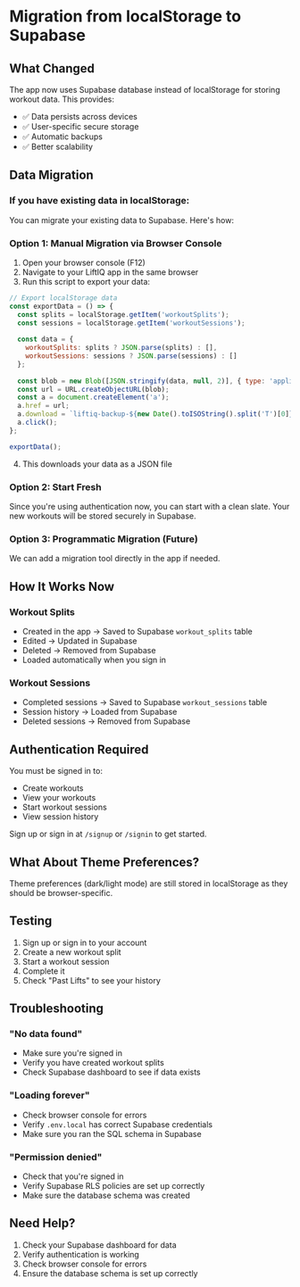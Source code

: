 # Migration from localStorage to Supabase

## What Changed

The app now uses Supabase database instead of localStorage for storing workout data. This provides:
- ✅ Data persists across devices
- ✅ User-specific secure storage
- ✅ Automatic backups
- ✅ Better scalability

## Data Migration

### If you have existing data in localStorage:

You can migrate your existing data to Supabase. Here's how:

### Option 1: Manual Migration via Browser Console

1. Open your browser console (F12)
2. Navigate to your LiftIQ app in the same browser
3. Run this script to export your data:

```javascript
// Export localStorage data
const exportData = () => {
  const splits = localStorage.getItem('workoutSplits');
  const sessions = localStorage.getItem('workoutSessions');
  
  const data = {
    workoutSplits: splits ? JSON.parse(splits) : [],
    workoutSessions: sessions ? JSON.parse(sessions) : []
  };
  
  const blob = new Blob([JSON.stringify(data, null, 2)], { type: 'application/json' });
  const url = URL.createObjectURL(blob);
  const a = document.createElement('a');
  a.href = url;
  a.download = `liftiq-backup-${new Date().toISOString().split('T')[0]}.json`;
  a.click();
};

exportData();
```

4. This downloads your data as a JSON file

### Option 2: Start Fresh

Since you're using authentication now, you can start with a clean slate. Your new workouts will be stored securely in Supabase.

### Option 3: Programmatic Migration (Future)

We can add a migration tool directly in the app if needed.

## How It Works Now

### Workout Splits
- Created in the app → Saved to Supabase `workout_splits` table
- Edited → Updated in Supabase
- Deleted → Removed from Supabase
- Loaded automatically when you sign in

### Workout Sessions
- Completed sessions → Saved to Supabase `workout_sessions` table
- Session history → Loaded from Supabase
- Deleted sessions → Removed from Supabase

## Authentication Required

You must be signed in to:
- Create workouts
- View your workouts
- Start workout sessions
- View session history

Sign up or sign in at `/signup` or `/signin` to get started.

## What About Theme Preferences?

Theme preferences (dark/light mode) are still stored in localStorage as they should be browser-specific.

## Testing

1. Sign up or sign in to your account
2. Create a new workout split
3. Start a workout session
4. Complete it
5. Check "Past Lifts" to see your history

## Troubleshooting

### "No data found"
- Make sure you're signed in
- Verify you have created workout splits
- Check Supabase dashboard to see if data exists

### "Loading forever"
- Check browser console for errors
- Verify `.env.local` has correct Supabase credentials
- Make sure you ran the SQL schema in Supabase

### "Permission denied"
- Check that you're signed in
- Verify Supabase RLS policies are set up correctly
- Make sure the database schema was created

## Need Help?

1. Check your Supabase dashboard for data
2. Verify authentication is working
3. Check browser console for errors
4. Ensure the database schema is set up correctly

